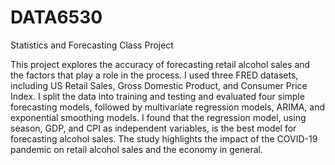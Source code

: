 # DATA6530
Statistics and Forecasting Class Project

This project explores the accuracy of forecasting retail alcohol sales and the factors that play a role in the process. I used three FRED datasets, including US Retail Sales, Gross Domestic Product, and Consumer Price Index. I split the data into training and testing and evaluated four simple forecasting models, followed by multivariate regression models, ARIMA, and exponential smoothing models. I found that the regression model, using season, GDP, and CPI as independent variables, is the best model for forecasting alcohol sales. The study highlights the impact of the COVID-19 pandemic on retail alcohol sales and the economy in general. 
